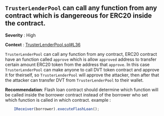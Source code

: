 ## `TrusterLenderPool` can call any function from any contract which is dangereous for ERC20 inside the contract. 

**Severity** : High

**Context** : [TrusterLenderPool.sol#L36](https://github.com/jraynaldi3/damn-vulnerable-defi-solution/blob/3f0888d3b14117f4c156820a3a5fda368defa20b/contracts/truster/TrusterLenderPool.sol#L36)

`TrusterLenderPool` can call any function from any contract, ERC20 contract have an function called `approve` which is allow `approved` address to transfer certain amount ERC20 token from the address that `approve`. In this case `TrusterLenderPool` can make anyone to call DVT token contract and approve it for theirself, so `TrusterLenderPool` will approve the attacker, then after that the attacker can transfer DVT from `TrusterLenderPool` to their wallet. 

**Recommendation**:
Flash loan contract should determine which function will be called inside the borrower contract instead of the borrower who set which function is called in which contract. 
example :
```js
    IReceiver(borrower).executeFlashLoan();
```
